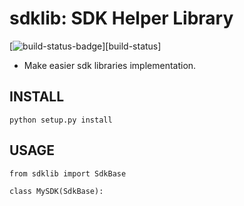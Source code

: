 sdklib: SDK Helper Library
==========================

[![build-status-badge]][build-status]

- Make easier sdk libraries implementation.


## INSTALL

```
python setup.py install
```

## USAGE

```
from sdklib import SdkBase

class MySDK(SdkBase):
```



[build-status-badge]: https://travis-ci.org/ivanprjcts/sdklib.svg?branch=v1.0
